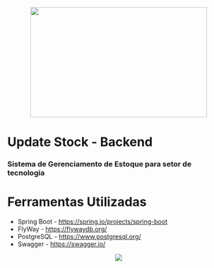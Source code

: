 <p align="center"><img src="https://i.imgur.com/uXagNi3.png" width="400" height="250" /></p>

# Update Stock - Backend

### Sistema de Gerenciamento de Estoque para setor de tecnologia

# Ferramentas Utilizadas
 * Spring Boot - https://spring.io/projects/spring-boot
 * FlyWay - https://flywaydb.org/
 * PostgreSQL - https://www.postgresql.org/
 * Swagger - https://swagger.io/

<p align="center"><a href="https://github.com/gabrielnevess/update-stock-backend/blob/main/LICENSE.md"><img src="https://img.shields.io/static/v1.svg?style=flat-square&label=License&message=MIT&logoColor=eceff4&logo=github&colorA=2196f3&colorB=f6921e"/></a></p>
